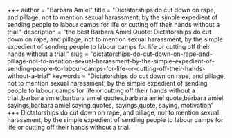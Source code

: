 +++
author = "Barbara Amiel"
title = "Dictatorships do cut down on rape, and pillage, not to mention sexual harassment, by the simple expedient of sending people to labour camps for life or cutting off their hands without a trial."
description = "the best Barbara Amiel Quote: Dictatorships do cut down on rape, and pillage, not to mention sexual harassment, by the simple expedient of sending people to labour camps for life or cutting off their hands without a trial."
slug = "dictatorships-do-cut-down-on-rape-and-pillage-not-to-mention-sexual-harassment-by-the-simple-expedient-of-sending-people-to-labour-camps-for-life-or-cutting-off-their-hands-without-a-trial"
keywords = "Dictatorships do cut down on rape, and pillage, not to mention sexual harassment, by the simple expedient of sending people to labour camps for life or cutting off their hands without a trial.,barbara amiel,barbara amiel quotes,barbara amiel quote,barbara amiel sayings,barbara amiel saying,quotes, sayings,quote, saying, motivation"
+++
Dictatorships do cut down on rape, and pillage, not to mention sexual harassment, by the simple expedient of sending people to labour camps for life or cutting off their hands without a trial.
